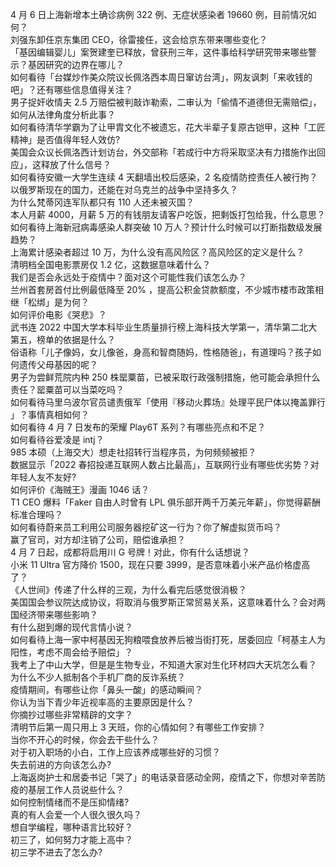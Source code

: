 4 月 6 日上海新增本土确诊病例 322 例、无症状感染者 19660 例，目前情况如何？  
刘强东卸任京东集团 CEO，徐雷接任，这会给京东带来哪些变化？  
「基因编辑婴儿」案贺建奎已释放，曾获刑三年，这件事给科学研究带来哪些警示？基因研究的边界在哪儿？  
如何看待「台媒炒作美众院议长佩洛西本周日窜访台湾」，网友讽刺「来收钱的吧」？还有哪些信息值得关注？  
男子捉奸收情夫 2.5 万赔偿被判敲诈勒索，二审认为「偷情不道德但无需赔偿」，如何从法律角度分析此事？  
如何看待清华学霸为了让甲胄文化不被遗忘，花大半辈子复原古铠甲，这种「工匠精神」是否值得年轻人效仿?  
美国会众议长佩洛西计划访台，外交部称「若成行中方将采取坚决有力措施作出回应」，这释放了什么信号？  
如何看待安徽一大学生连续 4 天翻墙出校后感染，2 名疫情防控责任人被行拘？  
以俄罗斯现在的国力，还能在对乌克兰的战争中坚持多久？  
为什么梵蒂冈连军队都只有 110 人还未被灭国？  
本人月薪 4000，月薪 5 万的有钱朋友请客户吃饭，把剩饭打包给我，什么意思？  
如何看待上海新冠病毒感染人群突破 10 万人？预计什么时候可以打断指数级发展趋势？  
上海累计感染者超过 10 万，为什么没有高风险区？高风险区的定义是什么？  
清明档全国电影票房仅 1.2 亿，这数据意味着什么？  
我们是否会永远处于疫情中？面对这个可能性我们该怎么办？  
兰州首套房首付比例最低降至 20% ，提高公积金贷款额度，不少城市楼市政策相继「松绑」是为何？  
如何评价电影《哭悲》？  
武书连 2022 中国大学本科毕业生质量排行榜上海科技大学第一，清华第二北大第五，榜单的依据是什么？  
俗语称「儿子像妈，女儿像爸，身高和智商随妈，性格随爸」，有道理吗？孩子如何遗传父母基因的呢？  
男子为尝鲜荒院内种 250 株罂粟苗，已被采取行政强制措施，他可能会承担什么责任？罂粟苗可以当菜吃吗？  
如何看待马里乌波尔官员谴责俄军「使用『移动火葬场』处理平民尸体以掩盖罪行 」？事情真相如何？  
如何看待 4 月 7 日发布的荣耀 Play6T 系列？有哪些亮点和不足？  
如何看待谷爱凌是 intj？  
985 本硕（上海交大）想走社招转行当程序员，为何频频被拒？  
数据显示「2022 春招投递互联网人数占比最高」，互联网行业有哪些优劣势？对年轻人友不友好?  
如何评价《海贼王》漫画 1046 话？  
T1 CEO 爆料「Faker 自由人时曾有 LPL 俱乐部开两千万美元年薪」，你觉得薪酬标准合理吗？  
如何看待蔚来员工利用公司服务器挖矿这一行为？你了解虚拟货币吗？  
赢了官司，对方却注销了公司，赔偿谁承担？  
4 月 7 日起，成都将启用川 G 号牌！对此，你有什么话想说？  
小米 11 Ultra 官方降价 1500，现在只要 3999，是否意味着小米产品价格虚高了？  
《人世间》传递了什么样的三观，为什么看完后感觉很消极？  
美国国会参议院达成协议，将取消与俄罗斯正常贸易关系，这意味着什么？会对两国经济带来哪些影响？  
有什么甜到爆的现代言情小说？  
如何看待上海一家中柯基因无狗粮喂食放养后被当街打死，居委回应「柯基主人为阳性，考虑不周会给予赔偿」？  
我考上了中山大学，但是是生物专业，不知道大家对生化环材四大天坑怎么看？  
为什么不少人抵制各个手机厂商的反诈系统？  
疫情期间，有哪些让你「鼻头一酸」的感动瞬间？  
你认为当下青少年近视率高的主要原因是什么？  
你摘抄过哪些非常精辟的文字？  
清明节后第一周只用上 3 天班，你的心情如何？有哪些工作安排？  
当你不开心的时候，你会去干些什么？  
对于初入职场的小白，工作上应该养成哪些好的习惯？  
失去前进的方向该怎么办?  
上海返岗护士和居委书记「哭了」的电话录音感动全网，疫情之下，你想对辛苦防疫的基层工作人员说些什么？  
如何控制情绪而不是压抑情绪?  
真的有人会爱一个人很久很久吗？  
想自学编程，哪种语言比较好？  
初三了，如何努力才能上高中？  
初三学不进去了怎么办?  
